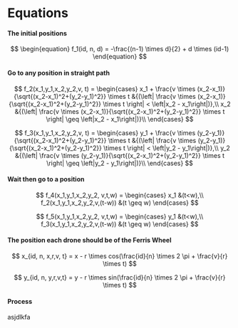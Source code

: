 # Equations

#### The initial positions

$$
\begin{equation}
f_1(id, n, d) = -\frac{(n-1) \times d}{2} + d \times (id-1)
\end{equation}
$$

#### Go to any position in straight path

$$
f_2(x_1,y_1,x_2,y_2,v, t) = \begin{cases}
x_1 + \frac{v \times (x_2-x_1)}{\sqrt{(x_2-x_1)^2+(y_2-y_1)^2}} \times t &{(\left|  \frac{v \times (x_2-x_1)}{\sqrt{(x_2-x_1)^2+(y_2-y_1)^2}} \times t \right| < \left|x_2 - x_1\right|)},\\
x_2 &{(\left|  \frac{v \times (x_2-x_1)}{\sqrt{(x_2-x_1)^2+(y_2-y_1)^2}} \times t \right| \geq \left|x_2 - x_1\right|)}\\
\end{cases}
$$

$$
f_3(x_1,y_1,x_2,y_2,v, t) = \begin{cases}
y_1 + \frac{v \times (y_2-y_1)}{\sqrt{(x_2-x_1)^2+(y_2-y_1)^2}} \times t &{(\left|  \frac{v \times (y_2-y_1)}{\sqrt{(x_2-x_1)^2+(y_2-y_1)^2}} \times t \right| < \left|y_2 - y_1\right|)},\\
y_2 &{(\left|  \frac{v \times (y_2-y_1)}{\sqrt{(x_2-x_1)^2+(y_2-y_1)^2}} \times t \right| \geq \left|y_2 - y_1\right|)}\\
\end{cases}
$$

#### Wait then go to a position

$$
f_4(x_1,y_1,x_2,y_2, v,t,w) = \begin{cases}
x_1 &(t<w),\\
f_2(x_1,y_1,x_2,y_2,v,(t-w)) &(t \geq w)
\end{cases}
$$

$$
f_5(x_1,y_1,x_2,y_2, v,t,w) = \begin{cases}
y_1 &(t<w),\\
f_3(x_1,y_1,x_2,y_2,v,(t-w)) &(t \geq w)
\end{cases}
$$



#### The position each drone should be of the Ferris Wheel

$$
x_{id, n, x,r,v, t} = x - r \times cos(\frac{id}{n} \times 2 \pi + \frac{v}{r} \times t)
$$

$$
y_{id, n, y,r,v,t} = y - r \times sin(\frac{id}{n} \times 2 \pi + \frac{v}{r} \times t)
$$

#### Process

asjdlkfa

